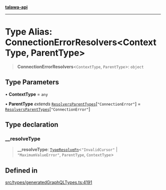 [**talawa-api**](../../../README.md)

***

# Type Alias: ConnectionErrorResolvers\<ContextType, ParentType\>

> **ConnectionErrorResolvers**\<`ContextType`, `ParentType`\>: `object`

## Type Parameters

• **ContextType** = `any`

• **ParentType** *extends* [`ResolversParentTypes`](ResolversParentTypes.md)\[`"ConnectionError"`\] = [`ResolversParentTypes`](ResolversParentTypes.md)\[`"ConnectionError"`\]

## Type declaration

### \_\_resolveType

> **\_\_resolveType**: [`TypeResolveFn`](TypeResolveFn.md)\<`"InvalidCursor"` \| `"MaximumValueError"`, `ParentType`, `ContextType`\>

## Defined in

[src/types/generatedGraphQLTypes.ts:4191](https://github.com/Suyash878/talawa-api/blob/e4413cec641a837926071678fed3c7f67234e31e/src/types/generatedGraphQLTypes.ts#L4191)
